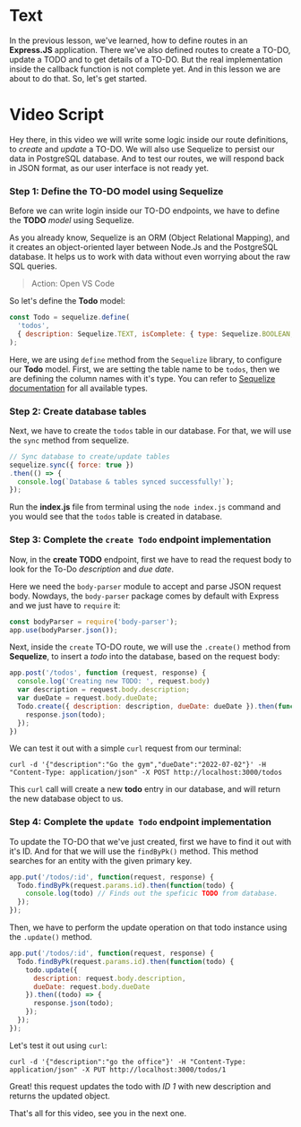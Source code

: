 # Text

In the previous lesson, we've learned, how to define routes in an **Express.JS** application. There we've also defined routes to create a TO-DO, update a TODO and to get details of a TO-DO. But the real implementation inside the callback function is not complete yet. And in this lesson we are about to do that. So, let's get started.

# Video Script
Hey there, in this video we will write some logic inside our route definitions, to *create* and *update* a TO-DO. We will also use Sequelize to persist our data in PostgreSQL database. And to test our routes, we will respond back in JSON format, as our user interface is not ready yet.

### Step 1: Define the TO-DO model using Sequelize
Before we can write login inside our TO-DO endpoints, we have to define the **TODO** *model* using Sequelize.

As you already know, Sequelize is an ORM (Object Relational Mapping), and it creates an object-oriented layer between Node.Js and the PostgreSQL database. It helps us to work with data without even worrying about the raw SQL queries. 

> Action: Open VS Code

So let's define the **Todo** model:
```js
const Todo = sequelize.define(
  'todos', 
  { description: Sequelize.TEXT, isComplete: { type: Sequelize.BOOLEAN, defaultValue: false }, dueDate: Sequelize.DATE } 
);
```
Here, we are using `define` method from the `Sequelize` library, to configure our **Todo** model. First, we are setting the table name to be `todos`, then we are defining the column names with it's type. You can refer to [Sequelize documentation](https://sequelize.org/v5/manual/data-types.html) for all available types.

### Step 2: Create database tables
Next, we have to create the `todos` table in our database. For that, we will use the `sync` method from sequelize.
```js
// Sync database to create/update tables
sequelize.sync({ force: true })
.then(() => {
  console.log(`Database & tables synced successfully!`);
});
```
Run the **index.js** file from terminal using the `node index.js` command and you would see that the `todos` table is created in database.

### Step 3: Complete the `create Todo` endpoint implementation
Now, in the **create TODO** endpoint, first we have to read the request body to look for the To-Do *description* and *due date*. 

Here we need the `body-parser` module to accept and parse JSON request body. Nowdays, the `body-parser` package comes by default with Express and we just have to `require` it:
```js
const bodyParser = require('body-parser');
app.use(bodyParser.json());
```

Next, inside the `create` TO-DO route, we will use the `.create()` method from **Sequelize**, to insert a *todo* into the database, based on the request body:
```js
app.post('/todos', function (request, response) {
  console.log('Creating new TODO: ', request.body)
  var description = request.body.description;
  var dueDate = request.body.dueDate;
  Todo.create({ description: description, dueDate: dueDate }).then(function(todo) {
    response.json(todo);
  });
})
```

We can test it out with a simple `curl` request from our terminal:
````
curl -d '{"description":"Go the gym","dueDate":"2022-07-02"}' -H "Content-Type: application/json" -X POST http://localhost:3000/todos
````

This `curl` call will create a new **todo** entry in our database, and will return the new database object to us.


### Step 4: Complete the `update Todo` endpoint implementation
To update the TO-DO that we've just created, first we have to find it out with it's ID. And for that we will use the `findByPk()` method. This method searches for an entity with the given primary key. 

```js
app.put('/todos/:id', function(request, response) {
  Todo.findByPk(request.params.id).then(function(todo) {
    console.log(todo) // Finds out the speficic TODO from database.
  });
});
```
Then, we have to perform the update operation on that todo instance using the `.update()` method.
```js
app.put('/todos/:id', function(request, response) {
  Todo.findByPk(request.params.id).then(function(todo) {
    todo.update({
      description: request.body.description,
      dueDate: request.body.dueDate
    }).then((todo) => {
      response.json(todo);
    });
  });
});
```

Let's test it out using `curl`:
````
curl -d '{"description":"go the office"}' -H "Content-Type: application/json" -X PUT http://localhost:3000/todos/1
````
Great! this request updates the todo with *ID 1* with new description and returns the updated object.

That's all for this video, see you in the next one.